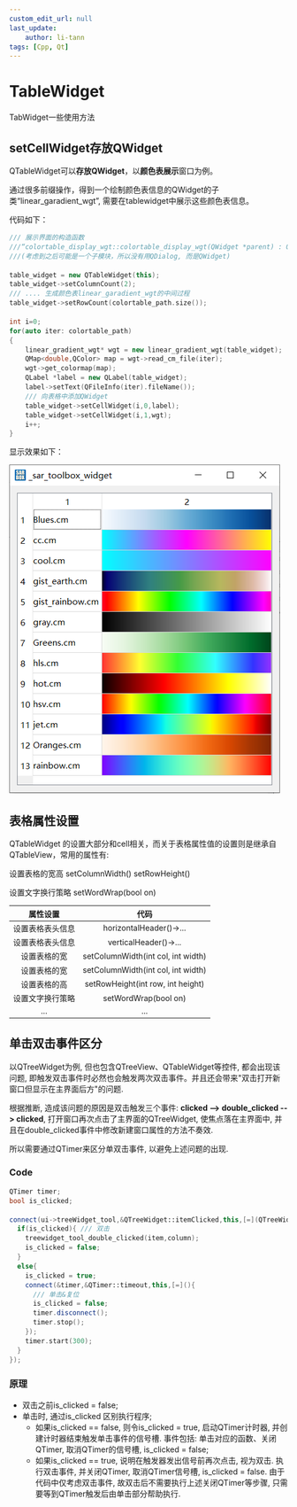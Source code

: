 ```yaml
---
custom_edit_url: null
last_update:
    author: li-tann
tags: [Cpp, Qt]
---
```


# TableWidget

TabWidget一些使用方法

## setCellWidget存放QWidget

QTableWidget可以**存放QWidget**，以**颜色表展示**窗口为例。

通过很多前缀操作，得到一个绘制颜色表信息的QWidget的子类“linear_garadient_wgt”, 需要在tablewidget中展示这些颜色表信息。

代码如下：

```cpp
/// 展示界面的构造函数
///“colortable_display_wgt::colortable_display_wgt(QWidget *parent) : QWidget(parent)”中
///(考虑到之后可能是一个子模块，所以没有用QDialog, 而是QWidget)

table_widget = new QTableWidget(this);
table_widget->setColumnCount(2);
/// .... 生成颜色表linear_garadient_wgt的中间过程
table_widget->setRowCount(colortable_path.size());

int i=0;
for(auto iter: colortable_path)
{
    linear_gradient_wgt* wgt = new linear_gradient_wgt(table_widget);
    QMap<double,QColor> map = wgt->read_cm_file(iter);
    wgt->get_colormap(map);
    QLabel *label = new QLabel(table_widget);
    label->setText(QFileInfo(iter).fileName());
    /// 向表格中添加QWidget
    table_widget->setCellWidget(i,0,label);
    table_widget->setCellWidget(i,1,wgt);
    i++;
}

```

显示效果如下：

![](pics/qtablewidget_1.png)

## 表格属性设置

QTableWidget 的设置大部分和cell相关，而关于表格属性值的设置则是继承自QTableView，常用的属性有:

设置表格的宽高 setColumnWidth()  setRowHeight()

设置文字换行策略 setWordWrap(bool on)

|属性设置           |代码                               |
| :--------------: | :-------------------------------: |
|设置表格表头信息   |horizontalHeader()->...            |
|设置表格表头信息   |verticalHeader()->...              |
|设置表格的宽       |setColumnWidth(int col, int width) |
|设置表格的宽       |setColumnWidth(int col, int width) |
|设置表格的高       |setRowHeight(int row, int height)  |
|设置文字换行策略   |setWordWrap(bool on)               |
|...                |...                               |

## 单击双击事件区分

以QTreeWidget为例, 但也包含QTreeView、QTableWidget等控件, 都会出现该问题, 即触发双击事件时必然也会触发两次双击事件。并且还会带来"双击打开新窗口但显示在主界面后方"的问题.

根据推断, 造成该问题的原因是双击触发三个事件: **clicked --> double_clicked --> clicked**, 打开窗口再次点击了主界面的QTreeWidget, 使焦点落在主界面中, 并且在double_clicked事件中修改新建窗口属性的方法不奏效.

所以需要通过QTimer来区分单双击事件, 以避免上述问题的出现.

### Code

```cpp
QTimer timer;
bool is_clicked;

connect(ui->treeWidget_tool,&QTreeWidget::itemClicked,this,[=](QTreeWidgetItem* item, int column){
  if(is_clicked){ /// 双击
    treewidget_tool_double_clicked(item,column);
    is_clicked = false;
  }
  else{
    is_clicked = true;
    connect(&timer,&QTimer::timeout,this,[=](){
      /// 单击&复位
      is_clicked = false;
      timer.disconnect();
      timer.stop();
    });
    timer.start(300);
  }
});
```

### 原理

- 双击之前is_clicked = false;
- 单击时, 通过is_clicked 区别执行程序;
  - 如果is_clicked == false, 则令is_clicked = true, 启动QTimer计时器, 并创建计时器结束触发单击事件的信号槽. 事件包括: 单击对应的函数、关闭QTimer, 取消QTimer的信号槽, is_clicked = false;
  - 如果is_clicked == true, 说明在触发器发出信号前再次点击, 视为双击. 执行双击事件, 并关闭QTimer, 取消QTimer信号槽,  is_clicked = false. 由于代码中仅考虑双击事件, 故双击后不需要执行上述关闭QTimer等步骤, 只需要等到QTimer触发后由单击部分帮助执行.
